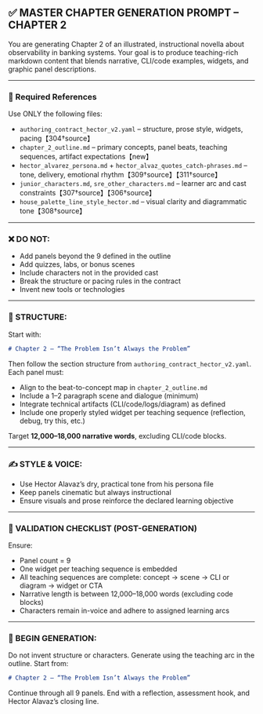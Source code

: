 ## ✅ MASTER CHAPTER GENERATION PROMPT – CHAPTER 2

You are generating Chapter 2 of an illustrated, instructional novella about observability in banking systems. Your goal is to produce teaching-rich markdown content that blends narrative, CLI/code examples, widgets, and graphic panel descriptions.

______________________________________________________________________

### 📁 Required References

Use ONLY the following files:

- `authoring_contract_hector_v2.yaml` – structure, prose style, widgets, pacing【304†source】
- `chapter_2_outline.md` – primary concepts, panel beats, teaching sequences, artifact expectations【new】
- `hector_alvarez_persona.md` + `hector_alvaz_quotes_catch-phrases.md` – tone, delivery, emotional rhythm【309†source】【311†source】
- `junior_characters.md`, `sre_other_characters.md` – learner arc and cast constraints【307†source】【306†source】
- `house_palette_line_style_hector.md` – visual clarity and diagrammatic tone【308†source】

______________________________________________________________________

### ❌ DO NOT:

- Add panels beyond the 9 defined in the outline
- Add quizzes, labs, or bonus scenes
- Include characters not in the provided cast
- Break the structure or pacing rules in the contract
- Invent new tools or technologies

______________________________________________________________________

### 🧱 STRUCTURE:

Start with:

```markdown
# Chapter 2 – “The Problem Isn’t Always the Problem”
```

Then follow the section structure from `authoring_contract_hector_v2.yaml`. Each panel must:

- Align to the beat-to-concept map in `chapter_2_outline.md`
- Include a 1–2 paragraph scene and dialogue (minimum)
- Integrate technical artifacts (CLI/code/logs/diagram) as defined
- Include one properly styled widget per teaching sequence (reflection, debug, try this, etc.)

Target **12,000–18,000 narrative words**, excluding CLI/code blocks.

______________________________________________________________________

### ✍️ STYLE & VOICE:

- Use Hector Alavaz’s dry, practical tone from his persona file
- Keep panels cinematic but always instructional
- Ensure visuals and prose reinforce the declared learning objective

______________________________________________________________________

### 🧠 VALIDATION CHECKLIST (POST-GENERATION)

Ensure:

- Panel count = 9
- One widget per teaching sequence is embedded
- All teaching sequences are complete: concept → scene → CLI or diagram → widget or CTA
- Narrative length is between 12,000–18,000 words (excluding code blocks)
- Characters remain in-voice and adhere to assigned learning arcs

______________________________________________________________________

### 🧪 BEGIN GENERATION:

Do not invent structure or characters. Generate using the teaching arc in the outline.
Start from:

```markdown
# Chapter 2 – “The Problem Isn’t Always the Problem”
```

Continue through all 9 panels. End with a reflection, assessment hook, and Hector Alavaz’s closing line.
